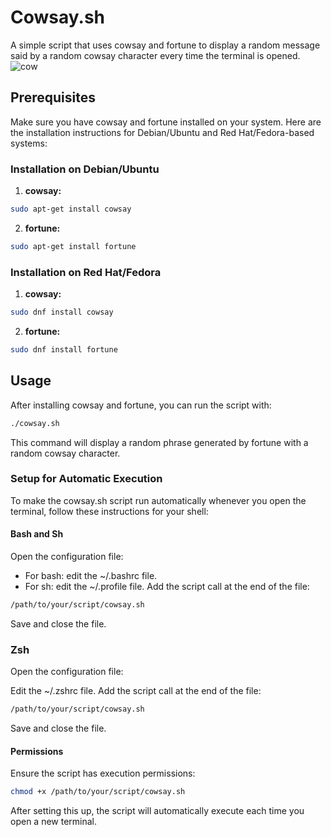 # Cowsay.sh
A simple script that uses cowsay and fortune to display a random message said by a random cowsay character every time the terminal is opened.
![cow](https://th.bing.com/th/id/OIG3.boFAZvAK6bk.e7erhyvT?pid=ImgGn)
## Prerequisites
Make sure you have cowsay and fortune installed on your system. Here are the installation instructions for Debian/Ubuntu and Red Hat/Fedora-based systems:

### Installation on Debian/Ubuntu

1. **cowsay:**

```bash
sudo apt-get install cowsay
```
2. **fortune:**
```bash
sudo apt-get install fortune
```

### Installation on Red Hat/Fedora

1. **cowsay:**
```bash
sudo dnf install cowsay
```
2. **fortune:**
```bash
sudo dnf install fortune
```

## Usage
After installing cowsay and fortune, you can run the script with:

```bash
./cowsay.sh
```
This command will display a random phrase generated by fortune with a random cowsay character.

### Setup for Automatic Execution
To make the cowsay.sh script run automatically whenever you open the terminal, follow these instructions for your shell:

#### Bash and Sh
Open the configuration file:

- For bash: edit the ~/.bashrc file.
- For sh: edit the ~/.profile file.
Add the script call at the end of the file:

```bash
/path/to/your/script/cowsay.sh
```
Save and close the file.


### Zsh
Open the configuration file:

Edit the ~/.zshrc file.
Add the script call at the end of the file:

```bash
/path/to/your/script/cowsay.sh
```
Save and close the file.

#### Permissions
Ensure the script has execution permissions:

```bash
chmod +x /path/to/your/script/cowsay.sh
```

After setting this up, the script will automatically execute each time you open a new terminal.
